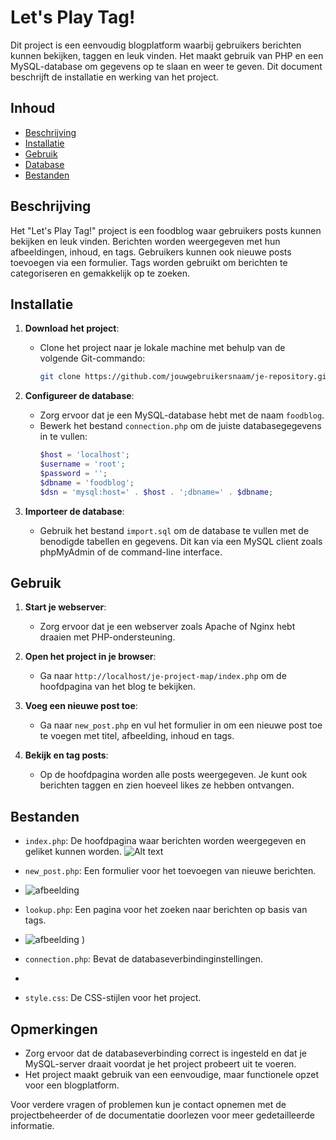 # Let's Play Tag!

Dit project is een eenvoudig blogplatform waarbij gebruikers berichten kunnen bekijken, taggen en leuk vinden. Het maakt gebruik van PHP en een MySQL-database om gegevens op te slaan en weer te geven. Dit document beschrijft de installatie en werking van het project.

## Inhoud

- [Beschrijving](#beschrijving)
- [Installatie](#installatie)
- [Gebruik](#gebruik)
- [Database](#database)
- [Bestanden](#bestanden)

## Beschrijving

Het "Let's Play Tag!" project is een foodblog waar gebruikers posts kunnen bekijken en leuk vinden. Berichten worden weergegeven met hun afbeeldingen, inhoud, en tags. Gebruikers kunnen ook nieuwe posts toevoegen via een formulier. Tags worden gebruikt om berichten te categoriseren en gemakkelijk op te zoeken.

## Installatie

1. **Download het project**:
   - Clone het project naar je lokale machine met behulp van de volgende Git-commando:
     ```bash
     git clone https://github.com/jouwgebruikersnaam/je-repository.git
     ```

2. **Configureer de database**:
   - Zorg ervoor dat je een MySQL-database hebt met de naam `foodblog`.
   - Bewerk het bestand `connection.php` om de juiste databasegegevens in te vullen:
     ```php
     $host = 'localhost';
     $username = 'root';
     $password = '';
     $dbname = 'foodblog';
     $dsn = 'mysql:host=' . $host . ';dbname=' . $dbname;
     ```

3. **Importeer de database**:
   - Gebruik het bestand `import.sql` om de database te vullen met de benodigde tabellen en gegevens. Dit kan via een MySQL client zoals phpMyAdmin of de command-line interface.

## Gebruik

1. **Start je webserver**:
   - Zorg ervoor dat je een webserver zoals Apache of Nginx hebt draaien met PHP-ondersteuning.

2. **Open het project in je browser**:
   - Ga naar `http://localhost/je-project-map/index.php` om de hoofdpagina van het blog te bekijken.

3. **Voeg een nieuwe post toe**:
   - Ga naar `new_post.php` en vul het formulier in om een nieuwe post toe te voegen met titel, afbeelding, inhoud en tags.

4. **Bekijk en tag posts**:
   - Op de hoofdpagina worden alle posts weergegeven. Je kunt ook berichten taggen en zien hoeveel likes ze hebben ontvangen.

## Bestanden

- `index.php`: De hoofdpagina waar berichten worden weergegeven en geliket kunnen worden.
  ![Alt text](![afbeelding](https://github.com/user-attachments/assets/1595b07f-bbba-4ed0-8561-d14b5d0f7fa5)
)

- `new_post.php`: Een formulier voor het toevoegen van nieuwe berichten.
- ![afbeelding](![afbeelding](https://github.com/user-attachments/assets/41f049b4-768b-4166-bae5-21cb0b5437cb)
)

- `lookup.php`: Een pagina voor het zoeken naar berichten op basis van tags.
- ![afbeelding](![![afbeelding](https://github.com/user-attachments/assets/62481aa9-62b1-4b54-b1a1-e18c120edc47)
)
)
- `connection.php`: Bevat de databaseverbindinginstellingen.
- 
- `style.css`: De CSS-stijlen voor het project.

## Opmerkingen

- Zorg ervoor dat de databaseverbinding correct is ingesteld en dat je MySQL-server draait voordat je het project probeert uit te voeren.
- Het project maakt gebruik van een eenvoudige, maar functionele opzet voor een blogplatform.

Voor verdere vragen of problemen kun je contact opnemen met de projectbeheerder of de documentatie doorlezen voor meer gedetailleerde informatie.
